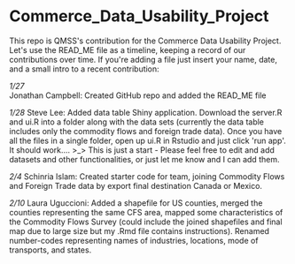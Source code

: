 # Commerce_Data_Usability_Project

This repo is QMSS's contribution for the Commerce Data Usability Project.
Let's use the READ_ME file as a timeline, keeping a record of our contributions over time.
If you're adding a file just insert your name, date, and a small intro to a recent contribution:

*1/27*  
Jonathan Campbell: Created GitHub repo and added the READ_ME file

*1/28*
Steve Lee: Added data table Shiny application. Download the server.R and ui.R into a folder along with the data sets (currently the data table includes only the commodity flows and foreign trade data). Once you have all the files in a single folder, open up ui.R in Rstudio and just click 'run app'. It should work.... >_>
This is just a start - Please feel free to edit and add datasets and other functionalities, or just let me know and I can add them.

*2/4*
Schinria Islam: Created starter code for team, joining Commodity Flows and Foreign Trade data by export final destination Canada or Mexico.

*2/10*
Laura Uguccioni: Added a shapefile for US counties, merged the counties representing the same CFS area, mapped some characteristics of the Commodity Flows Survey (could include the joined shapefiles and final map due to large size but my .Rmd file contains instructions). Renamed number-codes representing names of industries, locations, mode of transports, and states.
